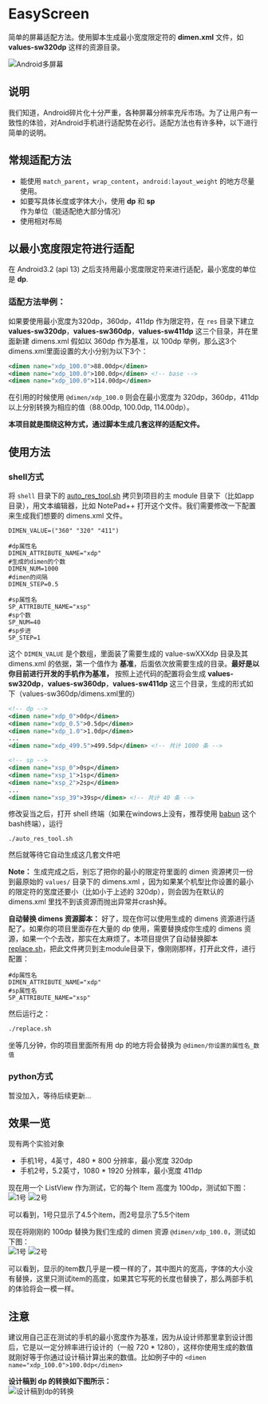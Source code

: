 # EasyScreen
简单的屏幕适配方法。使用脚本生成最小宽度限定符的 **dimen.xml** 文件，如 **values-sw320dp** 这样的资源目录。

![Android多屏幕](https://github.com/paulyung541/EasyScreen/raw/master/img/android.png)
## 说明
我们知道，Android碎片化十分严重，各种屏幕分辨率充斥市场。为了让用户有一致性的体验，对Android手机进行适配势在必行。适配方法也有许多种，以下进行简单的说明。

## 常规适配方法
* 能使用 `match_parent`，`wrap_content`，`android:layout_weight` 的地方尽量使用。
* 如要写具体长度或字体大小，使用 **dp** 和 **sp** 作为单位（能适配绝大部分情况）
* 使用相对布局

## 以最小宽度限定符进行适配
在 Android3.2 (api 13) 之后支持用最小宽度限定符来进行适配，最小宽度的单位是 **dp**.</br>
### 适配方法举例：
如果要使用最小宽度为320dp，360dp，411dp 作为限定符，在 `res` 目录下建立 **values-sw320dp**，**values-sw360dp**，**values-sw411dp** 这三个目录，并在里面新建 dimens.xml
假如以 360dp 作为基准，以 100dp 举例，那么这3个dimens.xml里面设置的大小分别为以下3个：
```xml
<dimen name="xdp_100.0">88.00dp</dimen>
<dimen name="xdp_100.0">100.0dp</dimen> <!-- base -->
<dimen name="xdp_100.0">114.00dp</dimen>
```
在引用的时候使用 `@dimen/xdp_100.0` 则会在最小宽度为 320dp，360dp，411dp 以上分别转换为相应的值（88.00dp, 100.0dp, 114.00dp）。

**本项目就是围绕这种方式，通过脚本生成几套这样的适配文件。**

## 使用方法
### shell方式
将 `shell` 目录下的 [auto_res_tool.sh](https://github.com/paulyung541/EasyScreen/blob/master/shell/auto_res_tool.sh) 拷贝到项目的主 module 目录下（比如app目录），用文本编辑器，比如 NotePad++ 打开这个文件。我们需要修改一下配置来生成我们想要的 dimens.xml 文件。
```shell
DIMEN_VALUE=("360" "320" "411")

#dp属性名
DIMEN_ATTRIBUTE_NAME="xdp"
#生成的dimen的个数
DIMEN_NUM=1000
#dimen的间隔
DIMEN_STEP=0.5

#sp属性名
SP_ATTRIBUTE_NAME="xsp"
#sp个数
SP_NUM=40
#sp步进
SP_STEP=1
```
这个 `DIMEN_VALUE` 是个数组，里面装了需要生成的 value-swXXXdp 目录及其 dimens.xml 的依据，第一个值作为 **基准**，后面依次放需要生成的目录。**最好是以你目前进行开发的手机作为基准，** 按照上述代码的配置将会生成 **values-sw320dp**，**values-sw360dp**，**values-sw411dp** 这三个目录，生成的形式如下（values-sw360dp/dimens.xml里的）
```xml
<!-- dp -->
<dimen name="xdp_0">0dp</dimen>
<dimen name="xdp_0.5">0.5dp</dimen>
<dimen name="xdp_1.0">1.0dp</dimen>
...
<dimen name="xdp_499.5">499.5dp</dimen> <!-- 共计 1000 条 -->

<!-- sp -->
<dimen name="xsp_0">0sp</dimen>
<dimen name="xsp_1">1sp</dimen>
<dimen name="xsp_2">2sp</dimen>
...
<dimen name="xsp_39">39sp</dimen> <!-- 共计 40 条 -->
```
修改妥当之后，打开 shell 终端（如果在windows上没有，推荐使用 [babun](https://github.com/babun/babun) 这个bash终端），运行
```shell
./auto_res_tool.sh
```
然后就等待它自动生成这几套文件吧</br>

**Note：** 生成完成之后，别忘了把你的最小的限定符里面的 dimen 资源拷贝一份到最原始的 `values/` 目录下的 dimens.xml ，因为如果某个机型比你设置的最小的限定符的宽度还要小（比如小于上述的 320dp），则会因为在默认的 dimens.xml 里找不到该资源而抛出异常并crash掉。

**自动替换 dimens 资源脚本：** 好了，现在你可以使用生成的 dimens 资源进行适配了。如果你的项目里面存在大量的 dp 使用，需要替换成你生成的 dimens 资源，如果一个个去改，那实在太麻烦了。本项目提供了自动替换脚本 [replace.sh](https://github.com/paulyung541/EasyScreen/blob/master/shell/replace.sh)，把此文件拷贝到主module目录下，像刚刚那样，打开此文件，进行配置：
```shell
#dp属性名
DIMEN_ATTRIBUTE_NAME="xdp"
#sp属性名
SP_ATTRIBUTE_NAME="xsp"
```
然后运行之：
```xml
./replace.sh
```
坐等几分钟，你的项目里面所有用 dp 的地方将会替换为 `@dimen/你设置的属性名_数值`

### python方式
暂没加入，等待后续更新...

## 效果一览
现有两个实验对象
* 手机1号，4英寸，480 * 800 分辨率，最小宽度 320dp
* 手机2号，5.2英寸，1080 * 1920 分辨率，最小宽度 411dp

现在用一个 ListView 作为测试，它的每个 Item 高度为 100dp，测试如下图：</br>
![1号](https://github.com/paulyung541/EasyScreen/raw/master/img/s.jpg)
![2号](https://github.com/paulyung541/EasyScreen/raw/master/img/l.jpg)

可以看到，1号只显示了4.5个item，而2号显示了5.5个item

现在将刚刚的 100dp 替换为我们生成的 dimen 资源 `@dimen/xdp_100.0`，测试如下图：</br>
![1号](https://github.com/paulyung541/EasyScreen/raw/master/img/s-e.jpg)
![2号](https://github.com/paulyung541/EasyScreen/raw/master/img/l-e.jpg)

可以看到，显示的item数几乎是一模一样的了，其中图片的宽高，字体的大小没有替换，这里只测试item的高度，如果其它写死的长度也替换了，那么两部手机的体验将会一模一样。

## 注意
建议用自己正在测试的手机的最小宽度作为基准，因为从设计师那里拿到设计图后，它是以一定分辨率进行设计的（一般 720 * 1280），这样你使用生成的数值就刚好等于你通过设计稿计算出来的数值。比如例子中的 `<dimen name="xdp_100.0">100.0dp</dimen>`

**设计稿到 dp 的转换如下图所示：**</br>
![设计稿到dp的转换](https://github.com/paulyung541/EasyScreen/raw/master/img/screen.png)